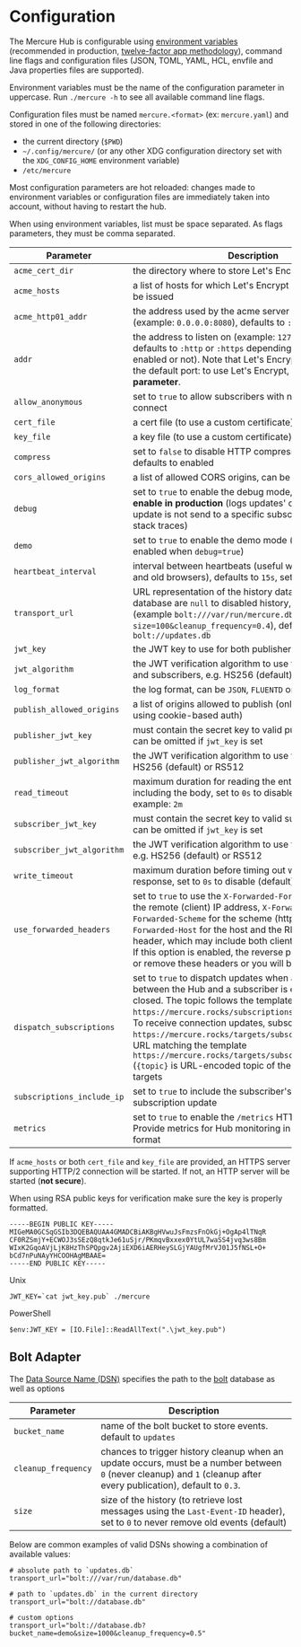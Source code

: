 # Configuration

The Mercure Hub is configurable using [environment variables](https://en.wikipedia.org/wiki/Environment_variable) (recommended in production, [twelve-factor app methodology](https://12factor.net/)), command line flags and configuration files (JSON, TOML, YAML, HCL, envfile and Java properties files are supported).

Environment variables must be the name of the configuration parameter in uppercase.
Run `./mercure -h` to see all available command line flags.

Configuration files must be named `mercure.<format>` (ex: `mercure.yaml`) and stored in one of the following directories:

* the current directory (`$PWD`)
* `~/.config/mercure/` (or any other XDG configuration directory set with the `XDG_CONFIG_HOME` environment variable)
* `/etc/mercure`

Most configuration parameters are hot reloaded: changes made to environment variables or configuration files are immediately taken into account, without having to restart the hub.

When using environment variables, list must be space separated. As flags parameters, they must be comma separated.

| Parameter                        | Description                                                                                                                                                                                                                                                                                                                                                                                                                                                      |
|----------------------------------|------------------------------------------------------------------------------------------------------------------------------------------------------------------------------------------------------------------------------------------------------------------------------------------------------------------------------------------------------------------------------------------------------------------------------------------------------------------|
| `acme_cert_dir`                  | the directory where to store Let's Encrypt certificates                                                                                                                                                                                                                                                                                                                                                                                                          |
| `acme_hosts`                     | a list of hosts for which Let's Encrypt certificates must be issued                                                                                                                                                                                                                                                                                                                                                                                              |
| `acme_http01_addr`               | the address used by the acme server to listen on (example: `0.0.0.0:8080`), defaults to `:http`.                                                                                                                                                                                                                                                                                                                                                                 |
| `addr`                           | the address to listen on (example: `127.0.0.1:3000`, defaults to `:http` or `:https` depending if HTTPS is enabled or not). Note that Let's Encrypt only supports the default port: to use Let's Encrypt, **do not set this parameter**.                                                                                                                                                                                                                         |
| `allow_anonymous`                | set to `true` to allow subscribers with no valid JWT to connect                                                                                                                                                                                                                                                                                                                                                                                                  |
| `cert_file`                      | a cert file (to use a custom certificate)                                                                                                                                                                                                                                                                                                                                                                                                                        |
| `key_file`                       | a key file (to use a custom certificate)                                                                                                                                                                                                                                                                                                                                                                                                                         |
| `compress`                       | set to `false` to disable HTTP compression support, defaults to enabled                                                                                                                                                                                                                                                                                                                                                                                          |
| `cors_allowed_origins`           | a list of allowed CORS origins, can be `*` for all                                                                                                                                                                                                                                                                                                                                                                                                               |
| `debug`                          | set to `true` to enable the debug mode, **dangerous, don't enable in production** (logs updates' content, why an update is not send to a specific subscriber and recovery stack traces)                                                                                                                                                                                                                                                                          |
| `demo`                           | set to `true` to enable the demo mode (automatically enabled when `debug=true`)                                                                                                                                                                                                                                                                                                                                                                                  |
| `heartbeat_interval`             | interval between heartbeats (useful with some proxies, and old browsers), defaults to `15s`, set to `0s` to disable                                                                                                                                                                                                                                                                                                                                              |
| `transport_url`                  | URL representation of the history database. Provided database are `null` to disabled history, `bolt` to use [bbolt](https://github.com/etcd-io/bbolt) (example `bolt:///var/run/mercure.db?size=100&cleanup_frequency=0.4`), defaults to `bolt://updates.db`                                                                                                                                                                                                     |
| `jwt_key`                        | the JWT key to use for both publishers and subscribers                                                                                                                                                                                                                                                                                                                                                                                                           |
| `jwt_algorithm`                  | the JWT verification algorithm to use for both publishers and subscribers, e.g. HS256 (default) or RS512                                                                                                                                                                                                                                                                                                                                                         |
| `log_format`                     | the log format, can be `JSON`, `FLUENTD` or `TEXT` (default)                                                                                                                                                                                                                                                                                                                                                                                                     |
| `publish_allowed_origins`        | a list of origins allowed to publish (only applicable when using cookie-based auth)                                                                                                                                                                                                                                                                                                                                                                              |
| `publisher_jwt_key`              | must contain the secret key to valid publishers' JWT, can be omitted if `jwt_key` is set                                                                                                                                                                                                                                                                                                                                                                         |
| `publisher_jwt_algorithm`        | the JWT verification algorithm to use for publishers, e.g. HS256 (default) or RS512                                                                                                                                                                                                                                                                                                                                                                              |
| `read_timeout`                   | maximum duration for reading the entire request, including the body, set to `0s` to disable (default), example: `2m`                                                                                                                                                                                                                                                                                                                                             |
| `subscriber_jwt_key`             | must contain the secret key to valid subscribers' JWT, can be omitted if `jwt_key` is set                                                                                                                                                                                                                                                                                                                                                                        |
| `subscriber_jwt_algorithm`       | the JWT verification algorithm to use for subscribers, e.g. HS256 (default) or RS512                                                                                                                                                                                                                                                                                                                                                                             |
| `write_timeout`                  | maximum duration before timing out writes of the response, set to `0s` to disable (default), example: `2m`                                                                                                                                                                                                                                                                                                                                                       |
| `use_forwarded_headers`          | set to `true` to use the `X-Forwarded-For`, and `X-Real-IP` for the remote (client) IP address, `X-Forwarded-Proto` or `X-Forwarded-Scheme` for the scheme (http or https), `X-Forwarded-Host` for the host and the RFC 7239 `Forwarded` header, which may include both client IPs and schemes. If this option is enabled, the reverse proxy must override or remove these headers or you will be at risk                                                        |
| `dispatch_subscriptions`         | set to `true` to dispatch updates when a subscription between the Hub and a subscriber is established or closed. The topic follows the template `https://mercure.rocks/subscriptions/{subscriptionID}`. To receive connection updates, subscribers must have `https://mercure.rocks/targets/subscriptions` or an URL matching the template `https://mercure.rocks/targets/subscriptions/{topic}` (`{topic}` is URL-encoded topic of the subscription) as targets |
| `subscriptions_include_ip`       | set to `true` to include the subscriber's IP in the subscription update                                                                                                                                                                                                                                                                                                                                                                                          |
| `metrics`                        | set to `true` to enable the `/metrics` HTTP endpoint. Provide metrics for Hub monitoring in the OpenMetrics format |
If `acme_hosts` or both `cert_file` and `key_file` are provided, an HTTPS server supporting HTTP/2 connection will be started.
If not, an HTTP server will be started (**not secure**).

When using RSA public keys for verification make sure the key is properly formatted.

```
-----BEGIN PUBLIC KEY-----
MIGeMA0GCSqGSIb3DQEBAQUAA4GMADCBiAKBgHVwuJsFmzsFnOkGj+OgAp4lTNqR
CF0RZSmjY+ECWOJ3sSEzQ8qtkJe61uSjr/PKmqvBxxex0YtUL7waSS4jvq3ws8Bm
WIxK2GqoAVjLjK8HzThSPQpgv2AjiEXD6iAERHeySLGjYAUgfMrVJ01J5fNSL+O+
bCd7nPuNAyYHCOOHAgMBAAE=
-----END PUBLIC KEY-----
```

Unix

```
JWT_KEY=`cat jwt_key.pub` ./mercure
```

PowerShell

```
$env:JWT_KEY = [IO.File]::ReadAllText(".\jwt_key.pub")
```

## Bolt Adapter

The [Data Source Name (DSN)](https://en.wikipedia.org/wiki/Data_source_name) specifies the path to the [bolt](https://github.com/etcd-io/bbolt) database as well as options

| Parameter           | Description
|---------------------|----------------------------------------------------------------------------------------------------------------------------------------------------------------------------------|
| `bucket_name`       | name of the bolt bucket to store events. default to `updates`                                                                                                                    |
| `cleanup_frequency` | chances to trigger history cleanup when an update occurs, must be a number between `0` (never cleanup) and `1` (cleanup after every publication), default to `0.3`. |
| `size`              | size of the history (to retrieve lost messages using the `Last-Event-ID` header), set to `0` to never remove old events (default)                                                |

Below are common examples of valid DSNs showing a combination of available values:

    # absolute path to `updates.db`
    transport_url="bolt:///var/run/database.db"

    # path to `updates.db` in the current directory
    transport_url="bolt://database.db"

    # custom options
    transport_url="bolt://database.db?bucket_name=demo&size=1000&cleanup_frequency=0.5"
